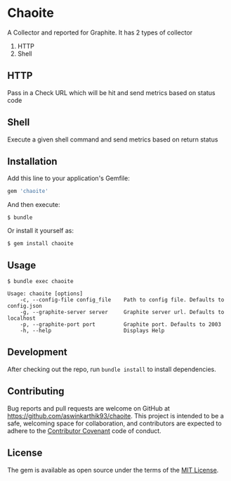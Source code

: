# Chaoite

A Collector and reported for Graphite. It has 2 types of collector

1. HTTP 
2. Shell

## HTTP

Pass in a Check URL which will be hit and send metrics based on status code 

## Shell

Execute a given shell command and send metrics based on return status

## Installation

Add this line to your application's Gemfile:

```ruby
gem 'chaoite'
```

And then execute:

    $ bundle

Or install it yourself as:

    $ gem install chaoite

## Usage

    $ bundle exec chaoite
    
```
Usage: chaoite [options]
    -c, --config-file config_file    Path to config file. Defaults to config.json
    -g, --graphite-server server     Graphite server url. Defaults to localhost
    -p, --graphite-port port         Graphite port. Defaults to 2003
    -h, --help                       Displays Help
```
    

## Development

After checking out the repo, run `bundle install` to install dependencies. 

## Contributing

Bug reports and pull requests are welcome on GitHub at https://github.com/aswinkarthik93/chaoite. This project is intended to be a safe, welcoming space for collaboration, and contributors are expected to adhere to the [Contributor Covenant](contributor-covenant.org) code of conduct.

## License

The gem is available as open source under the terms of the [MIT License](http://opensource.org/licenses/MIT).

